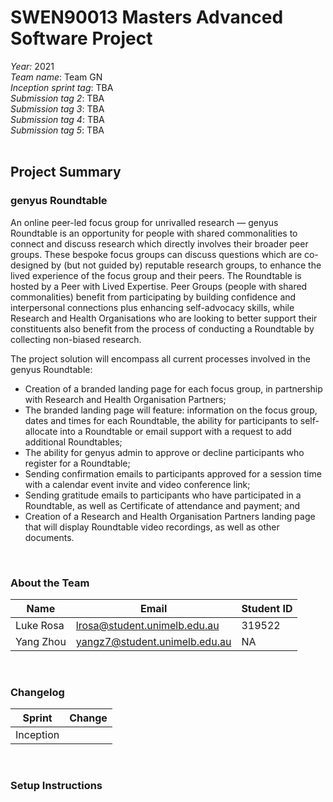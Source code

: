 # SWEN90013 Masters Advanced Software Project<br />

*Year:* 2021<br />
*Team name*: Team GN<br />
*Inception sprint tag*: TBA<br />
*Submission tag 2*: TBA<br />
*Submission tag 3*: TBA<br />
*Submission tag 4*: TBA<br />
*Submission tag 5*: TBA<br /><br />

## Project Summary

### genyus Roundtable

An online peer-led focus group for unrivalled research — genyus Roundtable is an opportunity for people with shared commonalities to connect and discuss research which directly involves their broader peer groups. These bespoke focus groups can discuss questions which are co-designed by (but not guided by) reputable research groups, to enhance the lived experience of the focus group and their peers. The Roundtable is hosted by a Peer with Lived Expertise.
Peer Groups (people with shared commonalities) benefit from participating by building confidence and interpersonal connections plus enhancing self-advocacy skills, while Research and Health Organisations who are looking to better support their constituents also benefit from the process of conducting a Roundtable by collecting non-biased research.

The project solution will encompass all current processes involved in the genyus Roundtable:
- Creation of a branded landing page for each focus group, in partnership with Research and Health Organisation Partners;
- The branded landing page will feature: information on the focus group, dates and times for each Roundtable, the ability for participants to self-allocate into a Roundtable or email support with a request to add additional Roundtables;
- The ability for genyus admin to approve or decline participants who register for a Roundtable;
- Sending confirmation emails to participants approved for a session time with a calendar event invite and video conference link;
- Sending gratitude emails to participants who have participated in a Roundtable, as well as Certificate of attendance and payment; and 
- Creation of a Research and Health Organisation Partners landing page that will display Roundtable video recordings, as well as other documents.

<br />

### About the Team

| Name | Email | Student ID |
| ---- | ---------- | ----- |
| Luke Rosa | lrosa@student.unimelb.edu.au | 319522 |
| Yang Zhou | yangz7@student.unimelb.edu.au | NA |

<br />

### Changelog

| Sprint | Change |
| ---- | ---------- |
| Inception | |

<br />

### Setup Instructions
